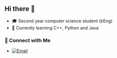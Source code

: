 ##  Hi there 👋
- 🎓 Second year computer science student (bEng)
- 🌱 Currently learning C++, Python and Java

### 🤝 Connect with Me
- [![Email](https://img.shields.io/badge/-Email-red?style=flat&logo=gmail&logoColor=white)](mailto:iatkinson18@outlook.com)




